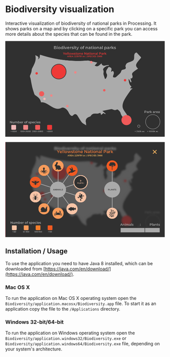 # Biodiversity visualization
Interactive visualization of biodiversity of national parks in Processing. It shows parks on a map and by clicking on a specific park you can access more details about the species that can be found in the park.

![Home screen](/images/homescreen.png)

![Details screen](/images/detailsscreen.png)

## Installation / Usage
To use the application you need to have Java 8 installed, which can be downloaded from [https://java.com/en/download/](https://java.com/en/download/).

### Mac OS X
To run the application on Mac OS X operating system open the `Biodiversity/application.macosx/Biodiversity.app` file. To start it as an application copy the file to the `/Applications` directory.

### Windows 32-bit/64-bit
To run the application on Windows operating system open the `Biodiversity/application.windows32/Biodiversity.exe` or `Biodiversity/application.windows64/Biodiversity.exe` file, depending on your system's architecture.
